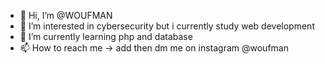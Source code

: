 - 👋 Hi, I’m @WOUFMAN
- 👀 I’m interested in cybersecurity but i currently study web development
- 🌱 I’m currently learning php and database
- 📫 How to reach me -> add then dm me on instagram @woufman
